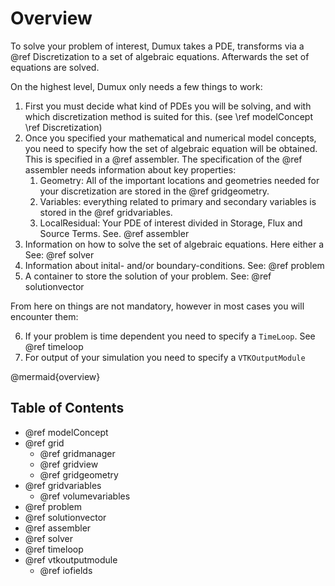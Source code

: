 # Overview

To solve your problem of interest, Dumux takes a PDE, transforms via a @ref Discretization to a set of algebraic equations. Afterwards the set of equations are solved.

On the highest level, Dumux only needs a few things to work:

1. First you must decide what kind of PDEs you will be solving, and with which discretization method is suited for this. (see \ref modelConcept \ref Discretization)
2. Once you specified your mathematical and numerical model concepts, you need to specify how the set of algebraic equation will be obtained. This is specified in a @ref assembler. The specification of the @ref assembler needs information about key properties:
   1. Geometry: All of the important locations and geometries needed for your discretization are stored in the @ref gridgeometry.
   2. Variables: everything related to primary and secondary variables is stored in the @ref gridvariables.
   3. LocalResidual: Your PDE of interest divided in Storage, Flux and Source Terms. See. @ref assembler
3. Information on how to solve the set of algebraic equations. Here either a See: @ref solver
4. Information about inital- and/or boundary-conditions. See: @ref problem
5. A container to store the solution of your problem. See: @ref solutionvector

From here on things are not mandatory, however in most cases you will encounter them:

6. If your problem is time dependent you need to specify a `TimeLoop`. See @ref timeloop
7. For output of your simulation you need to specify a `VTKOutputModule`

@mermaid{overview}


## Table of Contents

- @ref modelConcept
- @ref grid
   - @ref gridmanager
   - @ref gridview
   - @ref gridgeometry
- @ref gridvariables
   - @ref volumevariables
- @ref problem
- @ref solutionvector
- @ref assembler
- @ref solver
- @ref timeloop
- @ref vtkoutputmodule
   - @ref iofields
